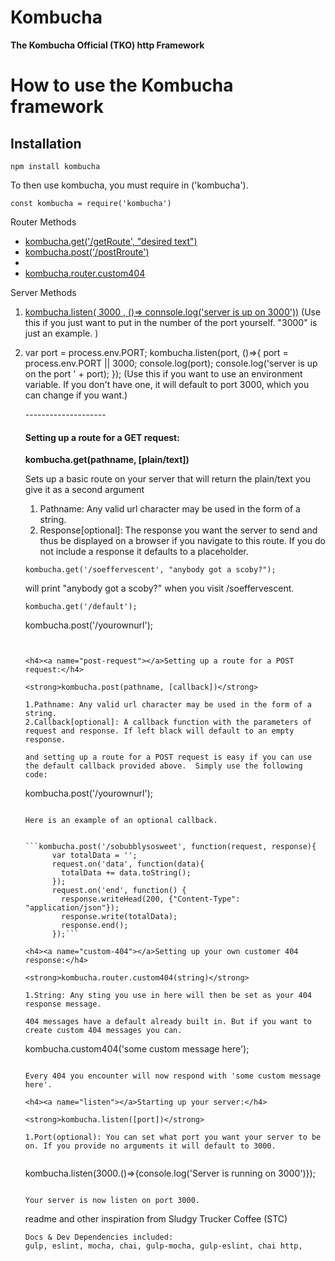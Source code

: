 # Kombucha



<strong>The Kombucha Official (TKO) http Framework</strong>

How to use the Kombucha framework
=====================
Installation
-------------
```npm install kombucha```

To then use kombucha, you must require in ('kombucha').

```const kombucha = require('kombucha')```


Router Methods
<ul>
  <li><a href="#get-request">kombucha.get('/getRoute', "desired text")</a></li>
  <li><a href="#post-request">kombucha.post('/postRroute')</a></li>
    <li> </li>
  <li><a href="#custom-404">kombucha.router.custom404</a></li>
</ul>
Server Methods
<ol>
  <li><a href="#listen">kombucha.listen( 3000 , ()=> connsole.log('server is up on 3000'))</a> (Use this if you just want to put in the number of the port yourself. "3000" is just an example. )</li>
<li>

var port = process.env.PORT;
  kombucha.listen(port, ()=>{
    port = process.env.PORT || 3000;
    console.log(port);
    console.log('server is up on the port ' + port);
  });
  (Use this if you want to use an environment variable. If you don't have one, it will default to port 3000, which you can change if you want.)
  </li>
</0l>
--------------------

<h4><a name="get-request"></a>Setting up a route for a GET request:</h4>

<strong>kombucha.get(pathname, [plain/text])</strong>

Sets up a basic route on your server that will return the plain/text you give it as a second argument

1. Pathname: Any valid url character may be used in the form of a string.
2. Response[optional]: The response you want the server to send and thus be displayed on a browser if you navigate to this route. If you do not include a response it defaults to a placeholder.

```
kombucha.get('/soeffervescent', "anybody got a scoby?");
```

will print "anybody got a scoby?" when you visit /soeffervescent.

```
kombucha.get('/default');
```

kombucha.post('/yourownurl');
```


<h4><a name="post-request"></a>Setting up a route for a POST request:</h4>

<strong>kombucha.post(pathname, [callback])</strong>

1.Pathname: Any valid url character may be used in the form of a string.
2.Callback[optional]: A callback function with the parameters of request and response. If left black will default to an empty response.

and setting up a route for a POST request is easy if you can use the default callback provided above.  Simply use the following code:

```
kombucha.post('/yourownurl');
```

Here is an example of an optional callback.


```kombucha.post('/sobubblysosweet', function(request, response){
      var totalData = '';
      request.on('data', function(data){
        totalData += data.toString();
      });
      request.on('end', function() {
        response.writeHead(200, {"Content-Type": "application/json"});
        response.write(totalData);
        response.end();
      });```

<h4><a name="custom-404"></a>Setting up your own customer 404 response:</h4>

<strong>kombucha.router.custom404(string)</strong>

1.String: Any sting you use in here will then be set as your 404 response message.

404 messages have a default already built in. But if you want to create custom 404 messages you can.

```
kombucha.custom404('some custom message here');
```

Every 404 you encounter will now respond with 'some custom message here'.

<h4><a name="listen"></a>Starting up your server:</h4>

<strong>kombucha.listen([port])</strong>

1.Port(optional): You can set what port you want your server to be on. If you provide no arguments it will default to 3000.


```
kombucha.listen(3000.()=>{console.log('Server is running on 3000')});

```

Your server is now listen on port 3000.

```

readme and other inspiration from Sludgy Trucker Coffee (STC)

```
Docs & Dev Dependencies included:
gulp, eslint, mocha, chai, gulp-mocha, gulp-eslint, chai http,

